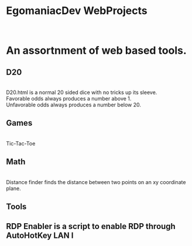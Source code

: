 # EgomaniacDev WebProjects
<br>
<h1> An assortnment of web based tools. </h1>
<h2>D20</h2>
<BR> 
  D20.html is a normal 20 sided dice with no tricks up its sleeve.
<br>
  Favorable odds always produces a number above 1.
<br>
  Unfavorable odds always produces a number below 20.
  <br>
  <h2>Games</h2>
  <br>
  Tic-Tac-Toe
  <br>
  <h2>Math</h2>
  <br>
  Distance finder finds the distance between two points on an xy coordinate plane.
  <br>
  <h2>Tools<h2>
  RDP Enabler is a script to enable RDP through AutoHotKey
  LAN I
   
  
  
